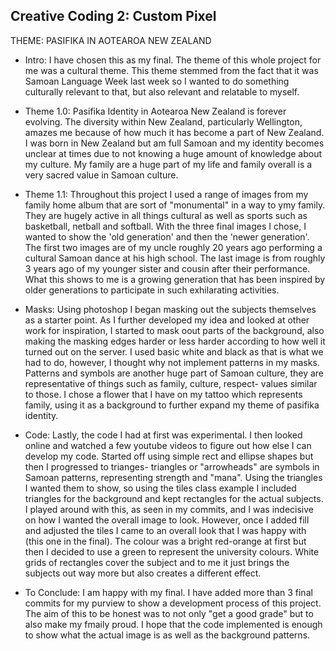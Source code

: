 ## Creative Coding 2: Custom Pixel

THEME: PASIFIKA IN AOTEAROA NEW ZEALAND

- Intro:
I have chosen this as my final. The theme of this whole project for me was a cultural theme. This theme stemmed from the fact that it was Samoan Language Week last week so I wanted to do something culturally relevant to that, but also relevant and relatable to myself. 

- Theme 1.0:
Pasifika Identity in Aotearoa New Zealand is forever evolving. The diversity within New Zealand, particularly Wellington, amazes me because of how much it has become a part of New Zealand. I was born in New Zealand but am full Samoan and my identity becomes unclear at times due to not knowing a huge amount of knowledge about my culture. My family are a huge part of my life and family overall is a very sacred value in Samoan culture. 

- Theme 1.1:
Throughout this project I used a range of images from my family home album that are sort of "monumental" in a way to ymy family. They are hugely active in all things cultural as well as sports such as basketball, netball and softball. With the three final images I chose, I wanted to show the 'old generation' and then the 'newer generation'. The first two images are of my uncle roughly 20 years ago performing a cultural Samoan dance at his high school. The last image is from roughly 3 years ago of my younger sister and cousin after their performance. What this shows to me is a growing generation that has been inspired by older generations to participate in such exhilarating activities.

- Masks:
Using photoshop I began masking out the subjects themselves as a starter point. As I further developed my idea and looked at other work for inspiration, I started to mask oout parts of the background, also making the masking edges harder or less harder according to how well it turned out on the server. I used basic white and black as that is what we had to do, however, I thought why not implement patterns in my masks. Patterns and symbols are another huge part of Samoan culture, they are representative of things such as family, culture, respect- values similar to those. I chose a flower that I have on my tattoo which represents family, using it as a background to further expand my theme of pasifika identity.

- Code:
Lastly, the code I had at first was experimental. I then looked online and watched a few youtube videos to figure out how else I can develop my code. Started off using simple rect and ellipse shapes but then I progressed to trianges- triangles or "arrowheads" are symbols in Samoan patterns, representing strength and "mana". Using the triangles I wanted them to show, so using the tiles class example I included triangles for the background and kept rectangles for the actual subjects. I played around with this, as seen in my commits, and I was indecisive on how I wanted the overall image to look. However, once I added fill and adjusted the tiles I came to an overall look that I was happy with (this one in the final). The colour was a bright red-orange at first but then I decided to use a green to represent the university colours. White grids of rectangles cover the subject and to me it just brings the subjects out way more but also creates a different effect.

- To Conclude:
I am happy with my final. I have added more than 3 final commits for my purview to show a development process of this project. The aim of this to be honest was to not only "get a good grade" but to also make my fmaily proud. I hope that the code implemented is enough to show what the actual image is as well as the background patterns.   

